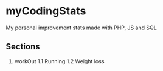 # myCodingStats
My personal improvement stats made with PHP, JS and SQL

## Sections

1. workOut
  1.1 Running
  1.2 Weight loss

